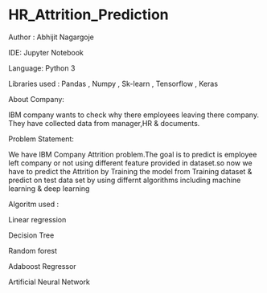 # HR_Attrition_Prediction

Author : Abhijit Nagargoje

IDE: Jupyter Notebook

Language: Python 3

Libraries used : Pandas , Numpy , Sk-learn , Tensorflow , Keras

About Company:

IBM company wants to check why there employees leaving there company. They have collected data from manager,HR & documents.

Problem Statement:

We have IBM Company Attrition problem.The goal is to predict is employee left company or not using different feature provided in dataset.so now we have to predict the Attrition by Training the model from Training dataset & predict on test data set by using differnt algorithms including machine learning & deep learning



Algoritm used :

Linear regression

Decision Tree

Random forest

Adaboost Regressor

Artificial Neural Network
